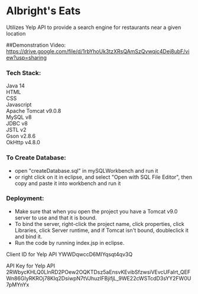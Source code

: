# Albright's Eats
Utilizes Yelp API to provide a search engine for restaurants near a given location

##Demonstration Video: 
https://drive.google.com/file/d/1rbYhoUk3tzXRsQAmSzQvwqjc4Dej8ubF/view?usp=sharing

### Tech Stack:  
Java 14   
HTML  
CSS  
Javascript  
Apache Tomcat v9.0.8  
MySQL v8  
JDBC v8  
JSTL v2  
Gson v2.8.6  
OkHttp v4.8.0  



### To Create Database:
- open "createDatabase.sql" in mySQLWorkbench and run it
- or right click on it in eclipse, and select "Open with SQL File Editor", then copy and paste it into workbench and run it


### Deployment:
- Make sure that when you open the project you have a Tomcat v9.0 server to use and that it is bound.
- To bind the server, right-click the project name, click properties, click Libraries, click Server runtime, and if Tomcat isn't bound, doubleclick it and bind it. 
- Run the code by running index.jsp in eclipse.





Client ID for Yelp API
YWWDqwccD6MIYqsqt4qv3Q

API Key for Yelp API
2RWbycKHLQ0LlnRD2POew2OQKTDsz5aEnsvKEvibSfzwsiVEvcUFalrt_QEFWn86GIyRKROj78KIq2DsiwpN7tVJhuzIFBjifjL_9WE22cWSTcdD3sYY2FW0U7pMYnYx
